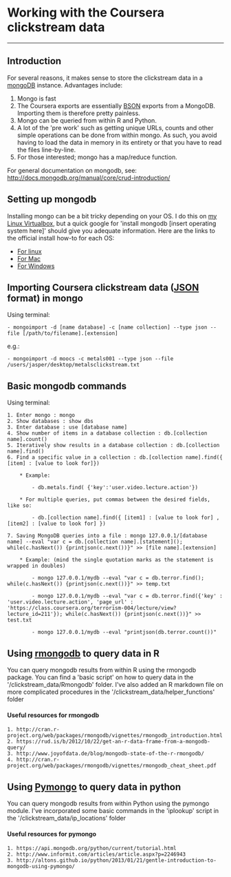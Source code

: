 # Working with the Coursera clickstream data

---------

## Introduction

For several reasons, it makes sense to store the clickstream data in a [mongoDB](https://www.mongodb.org/) instance. Advantages include:

1. Mongo is fast
2. The Coursera exports are essentially [BSON](http://bsonspec.org/) exports from a MongoDB. Importing them is therefore pretty painless. 
3. Mongo can be queried from within R and Python.
4. A lot of the 'pre work' such as getting unique URLs, counts and other simple operations can be done from within mongo. As such, you avoid having to load the data in memory in its entirety or that you have to read the files line-by-line.
5. For those interested; mongo has a map/reduce function.

For general documentation on mongodb, see: http://docs.mongodb.org/manual/core/crud-introduction/

## Setting up mongodb

Installing mongo can be a bit tricky depending on your OS. I do this on [my Linux Virtualbox](https://github.com/JasperHG90/MOOCs/tree/master/workflow/Vagrant_box_MOOCs), but a quick google for 'install mongodb [insert operating system here]' should give you adequate information. Here are the links to the official install how-to for each OS:

- [For linux](http://docs.mongodb.org/manual/tutorial/install-mongodb-on-ubuntu/)
- [For Mac](http://docs.mongodb.org/manual/tutorial/install-mongodb-on-os-x/)
- [For Windows](http://docs.mongodb.org/manual/tutorial/install-mongodb-on-windows/)

## Importing Coursera clickstream data ([JSON](http://json.org/) format) in mongo

Using terminal:

	- mongoimport -d [name database] -c [name collection] --type json --file [/path/to/filename].[extension]

e.g.:

	- mongoimport -d moocs -c metals001 --type json --file /users/jasper/desktop/metalsclickstream.txt

## Basic mongodb commands

Using terminal:

	1. Enter mongo : mongo
	2. Show databases : show dbs
	3. Enter database : use [database name]
	4. Show number of items in a database collection : db.[collection name].count()
	5. Iteratively show results in a database collection : db.[collection name].find()
	6. Find a specific value in a collection : db.[collection name].find({ [item] : [value to look for]})

		* Example:

			- db.metals.find( {'key':'user.video.lecture.action'})

		* For multiple queries, put commas between the desired fields, like so:

			- db.[collection name].find({ [item1] : [value to look for] , [item2] : [value to look for] })

	7. Saving MongoDB queries into a file : mongo 127.0.0.1/[database name] --eval "var c = db.[collection name].[statement](); while(c.hasNext()) {printjson(c.next())}" >> [file name].[extension]

		* Example: (mind the single quotation marks as the statement is wrapped in doubles)

			- mongo 127.0.0.1/mydb --eval "var c = db.terror.find(); while(c.hasNext()) {printjson(c.next())}" >> temp.txt

			- mongo 127.0.0.1/mydb --eval "var c = db.terror.find({'key' : 'user.video.lecture.action', 'page_url' : 'https://class.coursera.org/terrorism-004/lecture/view?lecture_id=211'}); while(c.hasNext()) {printjson(c.next())}" >> test.txt

			- mongo 127.0.0.1/mydb --eval "printjson(db.terror.count())"

## Using [rmongodb](http://cran.r-project.org/web/packages/rmongodb/index.html) to query data in R

You can query mongodb results from within R using the rmongodb package. You can find a 'basic script' on how to query data in the '/clickstream_data/Rmongodb' folder. I've also added an R markdown file on more complicated procedures in the '/clickstream_data/helper_functions' folder

#### Useful resources for rmongodb

	1. http://cran.r-project.org/web/packages/rmongodb/vignettes/rmongodb_introduction.html
	2. https://rud.is/b/2012/10/22/get-an-r-data-frame-from-a-mongodb-query/
	3. http://www.joyofdata.de/blog/mongodb-state-of-the-r-rmongodb/
	4. http://cran.r-project.org/web/packages/rmongodb/vignettes/rmongodb_cheat_sheet.pdf

## Using [Pymongo](http://api.mongodb.org/python/current/) to query data in python

You can query mongodb results from within Python using the pymongo module. I've incorporated some basic commands in the 'iplookup' script in the '/clickstream_data/ip_locations' folder

#### Useful resources for pymongo

	1. https://api.mongodb.org/python/current/tutorial.html
	2. http://www.informit.com/articles/article.aspx?p=2246943
	3. http://altons.github.io/python/2013/01/21/gentle-introduction-to-mongodb-using-pymongo/


